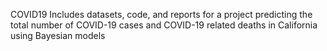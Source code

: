 COVID19
Includes datasets, code, and reports for a project predicting the total number of COVID-19 cases and COVID-19 related deaths in California using Bayesian models
